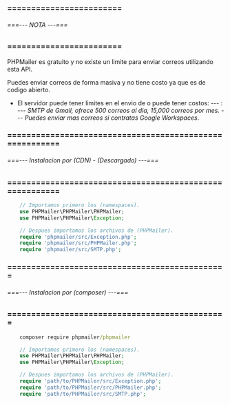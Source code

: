 ### ======================== ###
###### ===--- NOTA ---=== ######
### ======================== ###

PHPMailer es gratuito y no existe un limite para enviar correos utilizando esta API.

Puedes enviar correos de forma masiva y no tiene costo ya que es de codigo abierto.

- El servidor [](SMTP) puede tener limites en el envio de o puede tener costos: 
	--- [](smtp.gmail.com): 
		--- *SMTP de Gmail, ofrece 500 correos al dia, 15,000 correos por mes.*
		--- *Puedes enviar mas correos si contratas Google Workspaces*.

### ======================================================== ###
###### ===--- Instalacion por (CDN) - (Descargado) ---=== ######
### ======================================================== ###

<!-- Ya que tenemos PHPMailer descargado dentro de nuestro directorio, podemos importarlo 
directamente a nuestro documento PHP. -->

```php
	// Importamos primero los (namespaces).
	use PHPMailer\PHPMailer\PHPMailer;
	use PHPMailer\PHPMailer\Exception;

	// Despues importamos los archivos de (PHPMailer).
	require 'phpmailer/src/Exception.php';
	require 'phpmailer/src/PHPMailer.php';
	require 'phpmailer/src/SMTP.php';
```

### ============================================== ###
###### ===--- Instalacion por (composer) ---=== ######
### ============================================== ###

<!-- Instalamos via (composer). -->

```bat
	composer require phpmailer/phpmailer
```

```php
	// Importamos primero los (namespaces).
	use PHPMailer\PHPMailer\PHPMailer;
	use PHPMailer\PHPMailer\Exception;

	// Despues importamos los archivos de (PHPMailer).
	require 'path/to/PHPMailer/src/Exception.php';
	require 'path/to/PHPMailer/src/PHPMailer.php';
	require 'path/to/PHPMailer/src/SMTP.php';
```